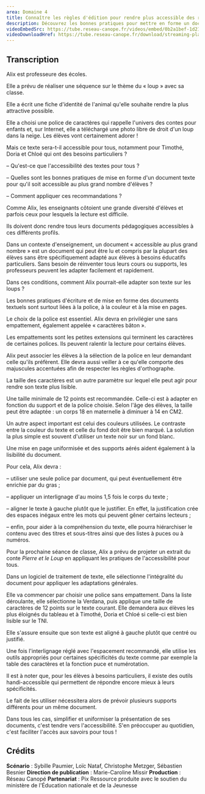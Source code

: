 ```yaml
---
area: Domaine 4
title: Connaître les règles d'édition pour rendre plus accessible des ressources
description: Découvrez les bonnes pratiques pour mettre en forme un document texte pour qu'il soit accessible au plus grand nombre d'élèves.
videoEmbedSrc: https://tube.reseau-canope.fr/videos/embed/0b2a1bef-1d21-4e1f-8ad0-f075d5c5f20d
videoDownloadHref: https://tube.reseau-canope.fr/download/streaming-playlists/hls/videos/0b2a1bef-1d21-4e1f-8ad0-f075d5c5f20d-1080-fragmented.mp4
---
```


## Transcription

Alix est professeure des écoles.

Elle a prévu de réaliser une séquence sur le thème du « loup » avec sa classe.

Elle a écrit une fiche d'identité de l'animal qu'elle souhaite rendre la plus attractive possible.

Elle a choisi une police de caractères qui rappelle l'univers des contes pour enfants et, sur Internet, elle a téléchargé une photo libre de droit d'un loup dans la neige. Les élèves vont certainement adorer !

Mais ce texte sera-t-il accessible pour tous, notamment pour Timothé, Doria et Chloé qui ont des besoins particuliers ?

– Qu'est-ce que l'accessibilité des textes pour tous ?

– Quelles sont les bonnes pratiques de mise en forme d'un document texte pour qu'il soit accessible au plus grand nombre d'élèves ?

– Comment appliquer ces recommandations ?

Comme Alix, les enseignants côtoient une grande diversité d'élèves et parfois ceux pour lesquels la lecture est difficile.

Ils doivent donc rendre tous leurs documents pédagogiques accessibles à ces différents profils.

Dans un contexte d'enseignement, un document « accessible au plus grand nombre » est un document qui peut être lu et compris par la plupart des élèves sans être spécifiquement adapté aux élèves à besoins éducatifs particuliers. Sans besoin de réinventer tous leurs cours ou supports, les professeurs peuvent les adapter facilement et rapidement.

Dans ces conditions, comment Alix pourrait-elle adapter son texte sur les loups ?

Les bonnes pratiques d'écriture et de mise en forme des documents textuels sont surtout liées à la police, à la couleur et à la mise en pages.

Le choix de la police est essentiel. Alix devra en privilégier une sans empattement, également appelée « caractères bâton ».

Les empattements sont les petites extensions qui terminent les caractères de certaines polices. Ils peuvent ralentir la lecture pour certains élèves.

Alix peut associer les élèves à la sélection de la police en leur demandant celle qu'ils préfèrent. Elle devra aussi veiller à ce qu'elle comporte des majuscules accentuées afin de respecter les règles d'orthographe.

La taille des caractères est un autre paramètre sur lequel elle peut agir pour rendre son texte plus lisible.

Une taille minimale de 12 points est recommandée. Celle-ci est à adapter en fonction du support et de la police choisie. Selon l'âge des élèves, la taille peut être adaptée : un corps 18 en maternelle à diminuer à 14 en CM2.

Un autre aspect important est celui des couleurs utilisées. Le contraste entre la couleur du texte et celle du fond doit être bien marqué. La solution la plus simple est souvent d'utiliser un texte noir sur un fond blanc.

Une mise en page uniformisée et des supports aérés aident également à la lisibilité du document.

Pour cela, Alix devra :

– utiliser une seule police par document, qui peut éventuellement être enrichie par du gras ;

– appliquer un interlignage d'au moins 1,5 fois le corps du texte ;

– aligner le texte à gauche plutôt que le justifier. En effet, la justification crée des espaces inégaux entre les mots qui peuvent gêner certains lecteurs ;

– enfin, pour aider à la compréhension du texte, elle pourra hiérarchiser le contenu avec des titres et sous-titres ainsi que des listes à puces ou à numéros.

Pour la prochaine séance de classe, Alix a prévu de projeter un extrait du conte _Pierre et le Loup_ en appliquant les pratiques de l'accessibilité pour tous.

Dans un logiciel de traitement de texte, elle sélectionne l'intégralité du document pour appliquer les adaptations générales.

Elle va commencer par choisir une police sans empattement. Dans la liste déroulante, elle sélectionne la Verdana, puis applique une taille de caractères de 12 points sur le texte courant. Elle demandera aux élèves les plus éloignés du tableau et à Timothé, Doria et Chloé si celle-ci est bien lisible sur le TNI.

Elle s'assure ensuite que son texte est aligné à gauche plutôt que centré ou justifié.

Une fois l'interlignage réglé avec l'espacement recommandé, elle utilise les outils appropriés pour certaines spécificités du texte comme par exemple la table des caractères et la fonction puce et numérotation.

Il est à noter que, pour les élèves à besoins particuliers, il existe des outils handi-accessible qui permettent de répondre encore mieux à leurs spécificités.

Le fait de les utiliser nécessitera alors de prévoir plusieurs supports différents pour un même document.

Dans tous les cas, simplifier et uniformiser la présentation de ses documents, c'est tendre vers l'accessibilité. S'en préoccuper au quotidien, c'est faciliter l'accès aux savoirs pour tous !

## **Crédits**

**Scénario** : Sybille Paumier, Loïc Nataf, Christophe Metzger, Sébastien Besnier
**Direction de publication** : Marie-Caroline Missir
**Production** : Réseau Canopé
**Partenariat** : Pix
 Ressource produite avec le soutien du ministère de l'Éducation nationale et de la Jeunesse
